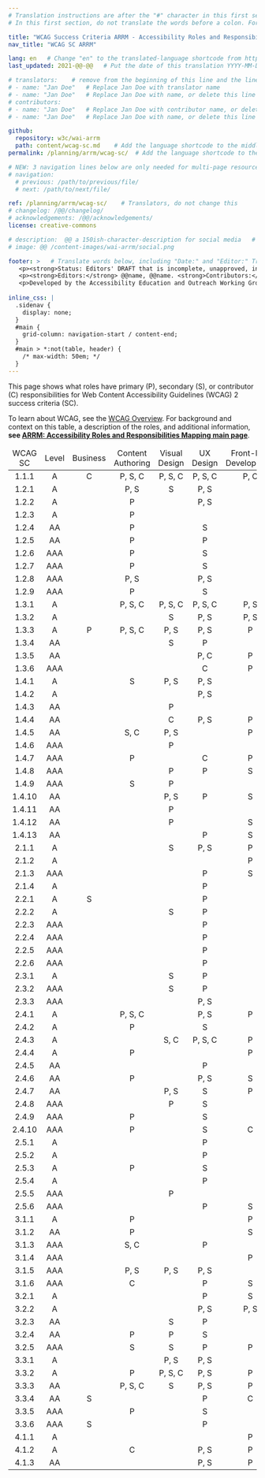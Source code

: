 ```yaml
---
# Translation instructions are after the "#" character in this first section. They are comments that do not show up in the web page. You do not need to translate the instructions after #.
# In this first section, do not translate the words before a colon. For example, do not translate "title:". Do translate the text after "title:".

title: "WCAG Success Criteria ARRM - Accessibility Roles and Responsibilities Mapping"
nav_title: "WCAG SC ARRM"

lang: en   # Change "en" to the translated-language shortcode from https://www.iana.org/assignments/language-subtag-registry/language-subtag-registry
last_updated: 2021-@@-@@   # Put the date of this translation YYYY-MM-DD (with month in the middle)

# translators:    # remove from the beginning of this line and the lines below: "# " (the hash sign and the space)
# - name: "Jan Doe"   # Replace Jan Doe with translator name
# - name: "Jan Doe"   # Replace Jan Doe with name, or delete this line if not multiple translators
# contributors:
# - name: "Jan Doe"   # Replace Jan Doe with contributor name, or delete this line if none
# - name: "Jan Doe"   # Replace Jan Doe with name, or delete this line if not multiple contributors

github:
  repository: w3c/wai-arrm
  path: content/wcag-sc.md    # Add the language shortcode to the middle of the filename, for example: content/wcag-sc.fr.md
permalink: /planning/arrm/wcag-sc/  # Add the language shortcode to the end, with no slash at end, for example: /planning/arrm/wcag-sc/fr

# NEW: 3 navigation lines below are only needed for multi-page resources where you have previous and next at the bottom. If so, un-comment them; otherwise delete these lines.
# navigation:
  # previous: /path/to/previous/file/
  # next: /path/to/next/file/

ref: /planning/arrm/wcag-sc/    # Translators, do not change this
# changelog: /@@/changelog/
# acknowledgements: /@@/acknowledgements/
license: creative-commons

# description:  @@ a 150ish-character-description for social media   # translate the description
# image: @@ /content-images/wai-arrm/social.png

footer: >   # Translate words below, including "Date:" and "Editor:" Translate the Working Group name. Leave the Working Group acronym in English. Do *not* change the dates in the footer below.
   <p><strong>Status: Editors' DRAFT that is incomplete, unapproved, in progress </strong><strong>Date:</strong> Updated @@ Month 2021. First published Month 20@@. <!-- CHANGELOG. --></p>
   <p><strong>Editors:</strong> @@name, @@name. <strong>Contributors:</strong> @@name, @@name, and <a href=”https://www.w3.org/groups/wg/@@wg/participants”>participants of the @@WG</a>.<!-- ACKNOWLEDGEMENTS lists additional contributors. --></p>
   <p>Developed by the Accessibility Education and Outreach Working Group (<a href="http://www.w3.org/WAI/EO/">EOWG</a>).</p>
   
inline_css: | 
  .sidenav { 
    display: none; 
  } 
  #main { 
    grid-column: navigation-start / content-end; 
  }
  #main > *:not(table, header) {
    /* max-width: 50em; */
  }
---
```


This page shows what roles have primary (P), secondary (S), or contributor (C) responsibilities for Web Content Accessibility Guidelines (WCAG) 2 success criteria (SC).

To learn about WCAG, see the [WCAG Overview](standards-guidelines/wcag/). For background and context on this table, a description of the roles, and additional information, **see [ARRM: Accessibility Roles and Responsibilities Mapping main page](/planning/arrm/)**.


  <table style="text-align:center; width:100%" class="dense">
    <thead>
      <tr>
        <td>WCAG SC</td>
        <td>Level</td>
        <td>Business</td>
        <td>Content Authoring</td>
        <td>Visual Design</td>
        <td>UX Design</td>
        <td>Front-End Development</td>
      </tr>
    </thead>
    <tbody>
      <tr>
        <td>1.1.1</td>
        <td>A</td>
        <td>C</td>
        <td>P, S, C</td>
        <td>P, S, C</td>
        <td>P, S, C</td>
        <td>P, C</td>
      </tr>
      <tr>
        <td>1.2.1</td>
        <td>A</td>
        <td></td>
        <td>P, S</td>
        <td>S</td>
        <td>P, S</td>
        <td></td>
      </tr>
      <tr>
        <td>1.2.2</td>
        <td>A</td>
        <td></td>
        <td>P</td>
        <td></td>
        <td>P, S</td>
        <td></td>
      </tr>
      <tr>
        <td>1.2.3</td>
        <td>A</td>
        <td></td>
        <td>P</td>
        <td></td>
        <td></td>
        <td></td>
      </tr>
      <tr>
        <td>1.2.4</td>
        <td>AA</td>
        <td></td>
        <td>P</td>
        <td></td>
        <td>S</td>
        <td></td>
      </tr>
      <tr>
        <td>1.2.5</td>
        <td>AA</td>
        <td></td>
        <td>P</td>
        <td></td>
        <td>P</td>
        <td></td>
      </tr>
      <tr>
        <td>1.2.6</td>
        <td>AAA</td>
        <td></td>
        <td>P</td>
        <td></td>
        <td>S</td>
        <td></td>
      </tr>
      <tr>
        <td>1.2.7</td>
        <td>AAA</td>
        <td></td>
        <td>P</td>
        <td></td>
        <td>S</td>
        <td></td>
      </tr>
      <tr>
        <td>1.2.8</td>
        <td>AAA</td>
        <td></td>
        <td>P, S</td>
        <td></td>
        <td>P, S</td>
        <td></td>
      </tr>
      <tr>
        <td>1.2.9</td>
        <td>AAA</td>
        <td></td>
        <td>P</td>
        <td></td>
        <td>S</td>
        <td></td>
      </tr>
      <tr>
        <td>1.3.1</td>
        <td>A</td>
        <td></td>
        <td>P, S, C</td>
        <td>P, S, C</td>
        <td>P, S, C</td>
        <td>P, S</td>
      </tr>
      <tr>
        <td>1.3.2</td>
        <td>A</td>
        <td></td>
        <td></td>
        <td>S</td>
        <td>P, S</td>
        <td>P, S</td>
      </tr>
      <tr>
        <td>1.3.3</td>
        <td>A</td>
        <td>P</td>
        <td>P, S, C</td>
        <td>P, S</td>
        <td>P, S</td>
        <td>P</td>
      </tr>
      <tr>
        <td>1.3.4</td>
        <td>AA</td>
        <td></td>
        <td></td>
        <td>S</td>
        <td>P</td>
        <td></td>
      </tr>
      <tr>
        <td>1.3.5</td>
        <td>AA</td>
        <td></td>
        <td></td>
        <td></td>
        <td>P, C</td>
        <td>P</td>
      </tr>
      <tr>
        <td>1.3.6</td>
        <td>AAA</td>
        <td></td>
        <td></td>
        <td></td>
        <td>C</td>
        <td>P</td>
      </tr>
      <tr>
        <td>1.4.1</td>
        <td>A</td>
        <td></td>
        <td>S</td>
        <td>P, S</td>
        <td>P, S</td>
        <td></td>
      </tr>
      <tr>
        <td>1.4.2</td>
        <td>A</td>
        <td></td>
        <td></td>
        <td></td>
        <td>P, S</td>
        <td></td>
      </tr>
      <tr>
        <td>1.4.3</td>
        <td>AA</td>
        <td></td>
        <td></td>
        <td>P</td>
        <td></td>
        <td></td>
      </tr>
      <tr>
        <td>1.4.4</td>
        <td>AA</td>
        <td></td>
        <td></td>
        <td>C</td>
        <td>P, S</td>
        <td>P</td>
      </tr>
      <tr>
        <td>1.4.5</td>
        <td>AA</td>
        <td></td>
        <td>S, C</td>
        <td>P, S</td>
        <td></td>
        <td>P</td>
      </tr>
      <tr>
        <td>1.4.6</td>
        <td>AAA</td>
        <td></td>
        <td></td>
        <td>P</td>
        <td></td>
        <td></td>
      </tr>
      <tr>
        <td>1.4.7</td>
        <td>AAA</td>
        <td></td>
        <td>P</td>
        <td></td>
        <td>C</td>
        <td>P</td>
      </tr>
      <tr>
        <td>1.4.8</td>
        <td>AAA</td>
        <td></td>
        <td></td>
        <td>P</td>
        <td>P</td>
        <td>S</td>
      </tr>
      <tr>
        <td>1.4.9</td>
        <td>AAA</td>
        <td></td>
        <td>S</td>
        <td>P</td>
        <td></td>
        <td></td>
      </tr>
      <tr>
        <td>1.4.10</td>
        <td>AA</td>
        <td></td>
        <td></td>
        <td>P, S</td>
        <td>P</td>
        <td>S</td>
      </tr>
      <tr>
        <td>1.4.11</td>
        <td>AA</td>
        <td></td>
        <td></td>
        <td>P</td>
        <td></td>
        <td></td>
      </tr>
      <tr>
        <td>1.4.12</td>
        <td>AA</td>
        <td></td>
        <td></td>
        <td>P</td>
        <td></td>
        <td>S</td>
      </tr>
      <tr>
        <td>1.4.13</td>
        <td>AA</td>
        <td></td>
        <td></td>
        <td></td>
        <td>P</td>
        <td>S</td>
      </tr>
      <tr>
        <td>2.1.1</td>
        <td>A</td>
        <td></td>
        <td></td>
        <td>S</td>
        <td>P, S</td>
        <td>P</td>
      </tr>
      <tr>
        <td>2.1.2</td>
        <td>A</td>
        <td></td>
        <td></td>
        <td></td>
        <td></td>
        <td>P</td>
      </tr>
      <tr>
        <td>2.1.3</td>
        <td>AAA</td>
        <td></td>
        <td></td>
        <td></td>
        <td>P</td>
        <td>S</td>
      </tr>
      <tr>
        <td>2.1.4</td>
        <td>A</td>
        <td></td>
        <td></td>
        <td></td>
        <td>P</td>
        <td></td>
      </tr>
      <tr>
        <td>2.2.1</td>
        <td>A</td>
        <td>S</td>
        <td></td>
        <td></td>
        <td>P</td>
        <td></td>
      </tr>
      <tr>
        <td>2.2.2</td>
        <td>A</td>
        <td></td>
        <td></td>
        <td>S</td>
        <td>P</td>
        <td></td>
      </tr>
      <tr>
        <td>2.2.3</td>
        <td>AAA</td>
        <td></td>
        <td></td>
        <td></td>
        <td>P</td>
        <td></td>
      </tr>
      <tr>
        <td>2.2.4</td>
        <td>AAA</td>
        <td></td>
        <td></td>
        <td></td>
        <td>P</td>
        <td></td>
      </tr>
      <tr>
        <td>2.2.5</td>
        <td>AAA</td>
        <td></td>
        <td></td>
        <td></td>
        <td>P</td>
        <td></td>
      </tr>
      <tr>
        <td>2.2.6</td>
        <td>AAA</td>
        <td></td>
        <td></td>
        <td></td>
        <td>P</td>
        <td></td>
      </tr>
      <tr>
        <td>2.3.1</td>
        <td>A</td>
        <td></td>
        <td></td>
        <td>S</td>
        <td>P</td>
        <td></td>
      </tr>
      <tr>
        <td>2.3.2</td>
        <td>AAA</td>
        <td></td>
        <td></td>
        <td>S</td>
        <td>P</td>
        <td></td>
      </tr>
      <tr>
        <td>2.3.3</td>
        <td>AAA</td>
        <td></td>
        <td></td>
        <td></td>
        <td>P, S</td>
        <td></td>
      </tr>
      <tr>
        <td>2.4.1</td>
        <td>A</td>
        <td></td>
        <td>P, S, C</td>
        <td></td>
        <td>P, S</td>
        <td>P</td>
      </tr>
      <tr>
        <td>2.4.2</td>
        <td>A</td>
        <td></td>
        <td>P</td>
        <td></td>
        <td>S</td>
        <td></td>
      </tr>
      <tr>
        <td>2.4.3</td>
        <td>A</td>
        <td></td>
        <td></td>
        <td>S, C</td>
        <td>P, S, C</td>
        <td>P</td>
      </tr>
      <tr>
        <td>2.4.4</td>
        <td>A</td>
        <td></td>
        <td>P</td>
        <td></td>
        <td></td>
        <td>P</td>
      </tr>
      <tr>
        <td>2.4.5</td>
        <td>AA</td>
        <td></td>
        <td></td>
        <td></td>
        <td>P</td>
        <td></td>
      </tr>
      <tr>
        <td>2.4.6</td>
        <td>AA</td>
        <td></td>
        <td>P</td>
        <td></td>
        <td>P, S</td>
        <td>S</td>
      </tr>
      <tr>
        <td>2.4.7</td>
        <td>AA</td>
        <td></td>
        <td></td>
        <td>P, S</td>
        <td>S</td>
        <td>P</td>
      </tr>
      <tr>
        <td>2.4.8</td>
        <td>AAA</td>
        <td></td>
        <td></td>
        <td>P</td>
        <td>S</td>
        <td></td>
      </tr>
      <tr>
        <td>2.4.9</td>
        <td>AAA</td>
        <td></td>
        <td>P</td>
        <td></td>
        <td>S</td>
        <td></td>
      </tr>
      <tr>
        <td>2.4.10</td>
        <td>AAA</td>
        <td></td>
        <td>P</td>
        <td></td>
        <td>S</td>
        <td>C</td>
      </tr>
      <tr>
        <td>2.5.1</td>
        <td>A</td>
        <td></td>
        <td></td>
        <td></td>
        <td>P</td>
        <td></td>
      </tr>
      <tr>
        <td>2.5.2</td>
        <td>A</td>
        <td></td>
        <td></td>
        <td></td>
        <td>P</td>
        <td></td>
      </tr>
      <tr>
        <td>2.5.3</td>
        <td>A</td>
        <td></td>
        <td>P</td>
        <td></td>
        <td>S</td>
        <td></td>
      </tr>
      <tr>
        <td>2.5.4</td>
        <td>A</td>
        <td></td>
        <td></td>
        <td></td>
        <td>P</td>
        <td></td>
      </tr>
      <tr>
        <td>2.5.5</td>
        <td>AAA</td>
        <td></td>
        <td></td>
        <td>P</td>
        <td></td>
        <td></td>
      </tr>
      <tr>
        <td>2.5.6</td>
        <td>AAA</td>
        <td></td>
        <td></td>
        <td></td>
        <td>P</td>
        <td>S</td>
      </tr>
      <tr>
        <td>3.1.1</td>
        <td>A</td>
        <td></td>
        <td>P</td>
        <td></td>
        <td></td>
        <td>P</td>
      </tr>
      <tr>
        <td>3.1.2</td>
        <td>AA</td>
        <td></td>
        <td>P</td>
        <td></td>
        <td></td>
        <td>S</td>
      </tr>
      <tr>
        <td>3.1.3</td>
        <td>AAA</td>
        <td></td>
        <td>S, C</td>
        <td></td>
        <td>P</td>
        <td></td>
      </tr>
      <tr>
        <td>3.1.4</td>
        <td>AAA</td>
        <td></td>
        <td></td>
        <td></td>
        <td></td>
        <td>P</td>
      </tr>
      <tr>
        <td>3.1.5</td>
        <td>AAA</td>
        <td></td>
        <td>P, S</td>
        <td>P, S</td>
        <td>P, S</td>
        <td></td>
      </tr>
      <tr>
        <td>3.1.6</td>
        <td>AAA</td>
        <td></td>
        <td>C</td>
        <td></td>
        <td>P</td>
        <td>S</td>
      </tr>
      <tr>
        <td>3.2.1</td>
        <td>A</td>
        <td></td>
        <td></td>
        <td></td>
        <td>P</td>
        <td>S</td>
      </tr>
      <tr>
        <td>3.2.2</td>
        <td>A</td>
        <td></td>
        <td></td>
        <td></td>
        <td>P, S</td>
        <td>P, S</td>
      </tr>
      <tr>
        <td>3.2.3</td>
        <td>AA</td>
        <td></td>
        <td></td>
        <td>S</td>
        <td>P</td>
        <td></td>
      </tr>
      <tr>
        <td>3.2.4</td>
        <td>AA</td>
        <td></td>
        <td>P</td>
        <td>P</td>
        <td>S</td>
        <td></td>
      </tr>
      <tr>
        <td>3.2.5</td>
        <td>AAA</td>
        <td></td>
        <td>S</td>
        <td>S</td>
        <td>P</td>
        <td>P</td>
      </tr>
      <tr>
        <td>3.3.1</td>
        <td>A</td>
        <td></td>
        <td></td>
        <td>P, S</td>
        <td>P, S</td>
        <td></td>
      </tr>
      <tr>
        <td>3.3.2</td>
        <td>A</td>
        <td></td>
        <td>P</td>
        <td>P, S, C</td>
        <td>P, S</td>
        <td>P</td>
      </tr>
      <tr>
        <td>3.3.3</td>
        <td>AA</td>
        <td></td>
        <td>P, S, C</td>
        <td>S</td>
        <td>P, S</td>
        <td>P</td>
      </tr>
      <tr>
        <td>3.3.4</td>
        <td>AA</td>
        <td>S</td>
        <td></td>
        <td></td>
        <td>P</td>
        <td>C</td>
      </tr>
      <tr>
        <td>3.3.5</td>
        <td>AAA</td>
        <td></td>
        <td>P</td>
        <td></td>
        <td>S</td>
        <td></td>
      </tr>
      <tr>
        <td>3.3.6</td>
        <td>AAA</td>
        <td>S</td>
        <td></td>
        <td></td>
        <td>P</td>
        <td></td>
      </tr>
      <tr>
        <td>4.1.1</td>
        <td>A</td>
        <td></td>
        <td></td>
        <td></td>
        <td></td>
        <td>P</td>
      </tr>
      <tr>
        <td>4.1.2</td>
        <td>A</td>
        <td></td>
        <td>C</td>
        <td></td>
        <td>P, S</td>
        <td>P</td>
      </tr>
      <tr>
        <td>4.1.3</td>
        <td>AA</td>
        <td></td>
        <td></td>
        <td></td>
        <td>P, S</td>
        <td>P</td>
      </tr>
    </tbody>
  </table>

